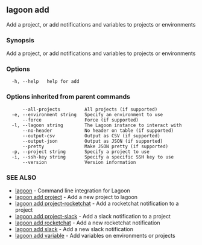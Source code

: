 ## lagoon add

Add a project, or add notifications and variables to projects or environments

### Synopsis

Add a project, or add notifications and variables to projects or environments

### Options

```
  -h, --help   help for add
```

### Options inherited from parent commands

```
      --all-projects         All projects (if supported)
  -e, --environment string   Specify an environment to use
      --force                Force (if supported)
  -l, --lagoon string        The Lagoon instance to interact with
      --no-header            No header on table (if supported)
      --output-csv           Output as CSV (if supported)
      --output-json          Output as JSON (if supported)
      --pretty               Make JSON pretty (if supported)
  -p, --project string       Specify a project to use
  -i, --ssh-key string       Specify a specific SSH key to use
      --version              Version information
```

### SEE ALSO

* [lagoon](lagoon.md)	 - Command line integration for Lagoon
* [lagoon add project](lagoon_add_project.md)	 - Add a new project to lagoon
* [lagoon add project-rocketchat](lagoon_add_project-rocketchat.md)	 - Add a rocketchat notification to a project
* [lagoon add project-slack](lagoon_add_project-slack.md)	 - Add a slack notification to a project
* [lagoon add rocketchat](lagoon_add_rocketchat.md)	 - Add a new rocketchat notification
* [lagoon add slack](lagoon_add_slack.md)	 - Add a new slack notification
* [lagoon add variable](lagoon_add_variable.md)	 - Add variables on environments or projects

